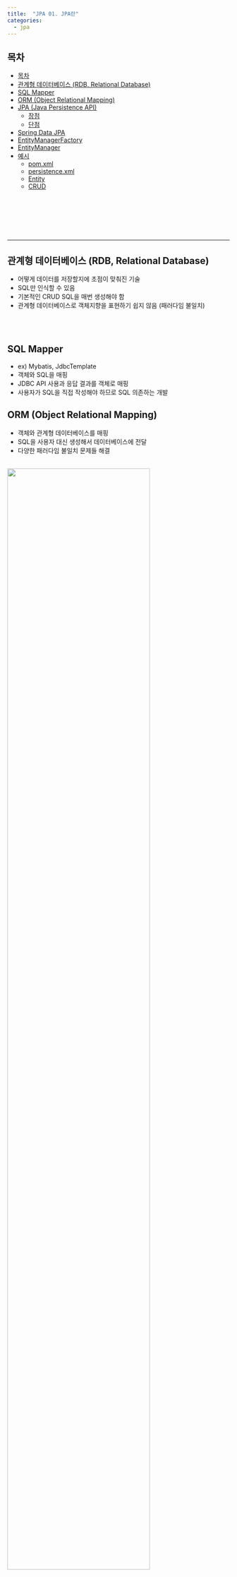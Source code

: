 ```yaml
---
title:  "JPA 01. JPA란"
categories:
  - jpa
---
```


## 목차

- [목차](#목차)
- [관계형 데이터베이스 (RDB, Relational Database)](#관계형-데이터베이스-rdb-relational-database)
- [SQL Mapper](#sql-mapper)
- [ORM (Object Relational Mapping)](#orm-object-relational-mapping)
- [JPA (Java Persistence API)](#jpa-java-persistence-api)
  - [장점](#장점)
  - [단점](#단점)
- [Spring Data JPA](#spring-data-jpa)
- [EntityManagerFactory](#entitymanagerfactory)
- [EntityManager](#entitymanager)
- [예시](#예시)
  - [pom.xml](#pomxml)
  - [persistence.xml](#persistencexml)
  - [Entity](#entity)
  - [CRUD](#crud)

<br/><br/><br/><br/><br/>

---
## 관계형 데이터베이스 (RDB, Relational Database)
- 어떻게 데이터를 저장할지에 초점이 맞춰진 기술
- SQL만 인식할 수 있음
- 기본적인 CRUD SQL을 매번 생성해야 함
- 관계형 데이터베이스로 객체지향을 표현하기 쉽지 않음 (패러다임 불일치)

<br/><br/>


## SQL Mapper
- ex) Mybatis, JdbcTemplate
- 객체와 SQL을 매핑
- JDBC API 사용과 응답 결과를 객체로 매핑
- 사용자가 SQL을 직접 작성해야 하므로 SQL 의존하는 개발


## ORM (Object Relational Mapping)
- 객체와 관계형 데이터베이스를 매핑
- SQL을 사용자 대신 생성해서 데이터베이스에 전달
- 다양한 패러다임 불일치 문제들 해결

<br/>
<img width="80%" src="https://user-images.githubusercontent.com/42172353/197322920-911044fd-bf4c-44bc-b487-75639d878ce4.png">
<h5>[출처] http://www.kocw.net/home/cview.do?cid=5e6aec4a9ae2dd45 </h5>
<br/><br/><br/>



---
<br/>

## JPA (Java Persistence API)
- 자바 ORM 표준명세서
- 자바 어플리케이션에서 관계형 데이터베이스를 사용하는 방식을 정의한 인터페이스
- 인터페이스로 구현체 필요함
- 방식) 객체 지향적으로 프로그래밍 후 JPA가 이를 관계형 데이터베이스에 맞게 SQL을 대신 생성해서 실행

<br/>
<img width="80%" src="https://user-images.githubusercontent.com/42172353/197323106-85751e1f-c8be-4f2b-891b-fc4c9dcbc1ff.png"/>
<h5>[출처] http://www.kocw.net/home/cview.do?cid=5e6aec4a9ae2dd45 </h5>
<br/><br/><br/>



### 장점
1. CRUD 자동 생성 및 실행. SQL에 종속적인 개발을 하지 않아도 됨
  - C 저장 : persist(엔티티)
  - R 조회 : find(엔티티 타입, 식별자)
  - U 수정 : 특정 메소드 없이 자동으로 변경 감지 후 update문 실행
  - D 삭제 : remove(엔티티)
2. DB 벤더에 따른 SQL 생성(방언)
3. Direct라는 추상화된 방언 클래스와 각각의 구현체를 제공
4. 데이터베이스가 변경되더라도 SQL 수정 없이 JPA설정만 변경하면 됨
5. Auto DDL 기능을 이용하여 테이블 자동 생성
6. SQL을 모아서 한 번에 보내므로 성능 상 이점
<br/><br/><br/>
<img width="80%" src="https://user-images.githubusercontent.com/42172353/197910750-2df72bd1-0382-40cc-b088-5a44d3b1124d.png"/>
<h5>[출처] 김영한 - 자바 ORM 표준 JPA 프로그래밍 </h5>
<br/><br/><br/>

### 단점
1. 객체의 응집력을 약화 시킴
2. 테이블에 매핑된 엔티티와 별개로 DRO 추가 정의 필요
3. 예상치 못한 SQL 발생 가능
<br/><br/><br/>




---
<br/>

## Spring Data JPA
- 구현체들을 좀 더 쉽게 사용하고자 추상화시킨 모듈
  - JPA <- Hibernate <- Spring Data JPA
- JPA를 사용할 때 발생하는 관습적인 코드 제거
- CRUD 처리를 위한 공통 인터페이스 제공
  - JpaRepository
- 장점
  1. 구현체 교체의 용이성 
    - ex) Hibernate -> Eclipse Link
  2. 저장소 교체의 용이성
    - ex) RDMBMS -> MongoDB
  
<br/><br/><br/><br/><br/>





---
<br/>

## EntityManagerFactory
- EntityManager 인스턴스를 제공
- 서로 다른 DB에 접근할 경우, 복수 개의 EntityManagerFactory 생성 
- 생성 오버헤드가 있으므로 싱글톤 형태로 관리
  - 애플리케이션 전체에서 딱 한 번만 생성하고 공유해서 사용해야 함
  - 여러 스레드가 동시에 접근해도 안전하므로 서로 다른 스레드 간에 공유해도 됨

<br/>
<img width="80%" src="https://user-images.githubusercontent.com/42172353/197914684-6b115024-eb16-4564-9679-3a3a5954b2ba.png"/>
<h5>[출처] 김영한 - 자바 ORM 표준 JPA 프로그래밍 </h5>
<br/><br/><br/>




## EntityManager
- DB 연결을 유지
- JPA의 대부분의 기능(DB와 연동되는 부분)을 제공
- 내부 데이터베이스(데이터베이스 커넥션)를 유지하면서 데이터베이스와 통신
- 데이터베이스 커넥션과 밀접한 관계가 있으므로 스레드간에 공유하거나 재사용하면 안 됨
  - 여러 스레드가 동시에 접근하면 동시성 문제가 발생하므로 스레드 간에 절대 공유하면 안 됨

<br/>

| 메소드                                | 설명                                |
|------------------------------------|-----------------------------------|
| void persist(Object var1)          | C 저장                              |
| T find(Class<T> var1, Object var2) | R 조회                              |
| void remove(Object var1)           | D 삭제                              |
| void flush()                       | 영속성 컨텍스트의 변경 내용을 DB 에 반영          |
| void clear()                       | 영속성 컨텍스트에 저장한 데이터를 지워버림           |
| void close()                       | Transaction 수행 후 EntityManager 닫음 |
  
<br/>
<img width="80%" src="https://user-images.githubusercontent.com/42172353/197370885-f73778c4-9682-44d7-b31d-fd485ad27fed.png">
<h5>[출처] https://letslearnjava.quora.com/Entity-Manager-in-JPA</h5>
<br/><br/><br/><br/><br/>






---
<br/>

## 예시
<br/>

### pom.xml
- 경로 : pom.xml
- 의존성 : hibernate, mysql

<br/>

```java
<?xml version="1.0" encoding="UTF-8"?>
<project xmlns="http://maven.apache.org/POM/4.0.0"
         xmlns:xsi="http://www.w3.org/2001/XMLSchema-instance"
         xsi:schemaLocation="http://maven.apache.org/POM/4.0.0 http://maven.apache.org/xsd/maven-4.0.0.xsd">
    <modelVersion>4.0.0</modelVersion>

    <groupId>org.example</groupId>
    <artifactId>프로젝트명</artifactId>
    <version>1.0-SNAPSHOT</version>

    <properties>
        <maven.compiler.source>11</maven.compiler.source>
        <maven.compiler.target>11</maven.compiler.target>
        <project.build.sourceEncoding>UTF-8</project.build.sourceEncoding>
    </properties>
    <dependencies>
        <dependency>
            <groupId>org.hibernate</groupId>
            <artifactId>hibernate-entitymanager</artifactId>
            <version>5.6.1.Final</version>
        </dependency>
        <!-- https://mvnrepository.com/artifact/mysql/mysql-connector-java -->
        <dependency>
            <groupId>mysql</groupId>
            <artifactId>mysql-connector-java</artifactId>
            <version>8.0.16</version>
        </dependency>
        <!-- Querydsl -->
        <dependency>
            <groupId>com.querydsl</groupId>
            <artifactId>querydsl-jpa</artifactId>
            <version>4.2.1</version>
        </dependency>
        <!-- https://mvnrepository.com/artifact/com.querydsl/querydsl-apt -->
        <dependency>
            <groupId>com.querydsl</groupId>
            <artifactId>querydsl-apt</artifactId>
            <version>4.1.4</version>
        </dependency>
        <!-- Querydsl 의존성 -->
        <!-- https://mvnrepository.com/artifact/jakarta.annotation/jakarta.annotationapi-->
        <dependency>
            <groupId>jakarta.annotation</groupId>
            <artifactId>jakarta.annotation-api</artifactId>
            <version>1.3.5</version>
        </dependency>
        <dependency>
            <groupId>org.slf4j</groupId>
            <artifactId>slf4j-api</artifactId>
            <version>1.7.31</version>
        </dependency>
        <dependency>
            <groupId>org.slf4j</groupId>
            <artifactId>slf4j-simple</artifactId>
            <version>1.7.31</version>
        </dependency>
    </dependencies>
    <!-- Querydsl Q파일 -->
    <build>
        <plugins>
            <plugin>
                <groupId>com.mysema.maven</groupId>
                <artifactId>apt-maven-plugin</artifactId>
                <version>1.1.3</version>
                <executions>
                    <execution>
                        <goals>
                            <goal>process</goal>
                        </goals>
                        <configuration>
                            <outputDirectory>target/generated-sources/java</outputDirectory>
                            <processor>com.querydsl.apt.jpa.JPAAnnotationProcessor</processor>
                        </configuration>
                    </execution>
                </executions>
            </plugin>
        </plugins>
    </build>
</project>
```
<br/><br/><br/>



### persistence.xml
- 경로 : src/main/resources/META-INF/persistence.xml (클래스 패스 경로)
- persistence-unit
  - JPA 설정을 구별하는 구별자
  - 일반적으로 연결할 데이터베스당 하나의 영속성 유닛을 등록
  - 실제 개발에서는 여러 개의 DB를 사용할 수 있음 
    - ex) 테스트 DB, 운영 DB

<br/>

```java
<persistence xmlns="http://java.sun.com/xml/ns/persistence"
             xmlns:xsi="http://www.w3.org/2001/XMLSchema-instance"
             xsi:schemaLocation="http://java.sun.com/xml/ns/persistence http://java.sun.com/xml/ns/persistence/persistence_2_0.xsd"
             version="2.0">
  <!--persistence-unit : JPA 설정을 구별하는 구별자 = 영속성 유닛 -->
  <persistence-unit name="데이터베이스명" transaction-type="RESOURCE_LOCAL">
    <description>
      Persistence unit for the JPA tutorial of the Hibernate Getting Started Guide
    </description>
    <provider>org.hibernate.ejb.HibernatePersistence</provider>
    <properties>
      <!--JPA 표준 속성 : 데이터베이스 연동 및 접속에 필요한 정보 입력 -->
      <property name="javax.persistence.jdbc.driver" value="com.mysql.jdbc.Driver" />
      <property name="javax.persistence.jdbc.url" value="jdbc:mysql://localhost:포트번호/스키마명?serverTimezone=UTC" />
      <property name="javax.persistence.jdbc.user" value="계정" />
      <property name="javax.persistence.jdbc.password" value="비밀번호" />
      
      <!--Hibernate Dialect 전용 속성 -->
      <property name="hibernate.dialect" value="org.hibernate.dialect.MySQL8Dialect " /> <!--사용할 방언 -->
      <property name="hibernate.show_sql" value="true" /> <!--실행 SQl 보기 -->
      <property name="hibernate.format_sql" value="true" /> <!--SQL formating-->

      <!-- 애플리케이션 실행 시점에 데이터베이스 테이블을 자동으로 생성-->
      <property name="hibernate.hbm2ddl.auto" value="create" />
      
      <!-- 키 생성 전략-->
      <property name="hibernate.id.new_generator_mappings" value="true"/> 
    </properties>
  </persistence-unit>
</persistence>
```
<br/><br/><br/>




### Entity
- @Entity가 사용된 클래스를 엔티티 클래스라 함
- 기본 생성자 필수
  - JPA가 엔티티 객체를 생성할 때, 기본 생성자를 사용
  
<br/>

```java
@Entity // 객체
public class Movie {

  @Id // PK에 매핑
  @Column(name = "MOVIE_ID") // 컬럼명
  private Long movieId; // 식별자 필드

  @Column(name = "NAME") // 컬럼명
  private String movieName;

  // getter, setter
  public Long getMovieId() {
    return movieId;
  }

  public void setMovieId(Long movieId) {
    this.movieId = movieId;
  }

  public String getMovieName() {
    return movieName;
  }

  public void setMovieName(String movieName) {
    this.movieName = movieName;
  }
}
```
<br/><br/><br/>


### CRUD
- C 저장 : persist(인스턴스)
- R 조회 : find(Class, PK)
- U 수정 : setter
- D 삭제 : remove(인스턴스)
  
<br/>

```java
public static void main(String[] args) {
  EntityManagerFactory emf = Persistence.createEntityManagerFactory("영속성 유닛명");
  EntityManager em = emf.createEntityManager();
  EntityTransaction tx = em.getTransaction();

  try {
    tx.begin(); // 트랜잭션 시작
    logic(em); // 비즈니스 로직 - 반드시 트랜잭션 내에서 수행해야 함
    tx.commit(); // 커밋 (DB 저장 O)
  } catch (Exception e) {
    tx.rollback(); // 오류 발생 시 롤백
  } finally {
    em.close(); // 엔티티 매니저 종료
  }
}

private static void logic(EntityManager em) {
    Movie movie = new Movie();
    movie.setMovieId(1L);
    movie.setMovieName("타이타닉");
    em.persist(movie); // C 저장 (DB 저장 X)

    Movie findMovie = em.find(Movie.class, 1L); // R 조회
    System.out.println("findMovie = " + findMovie);

    findMovie.setMovieName("로미오와 줄리엣"); // U 수정 - em.update X 
    System.out.println("findMovie = " + findMovie);

    em.remove(findMovie); // D 삭제
}
```

<br/><br/><br/><br/><br/>
<h5>

[참고 강의 : 스프링과 JPA를 이용한 웹개발](http://www.kocw.net/home/cview.do?cid=5e6aec4a9ae2dd45)   
[참고 서적 : 김영한 - 자바 ORM 표준 JPA 프로그래밍](https://product.kyobobook.co.kr/detail/S000000935744)

</h5>